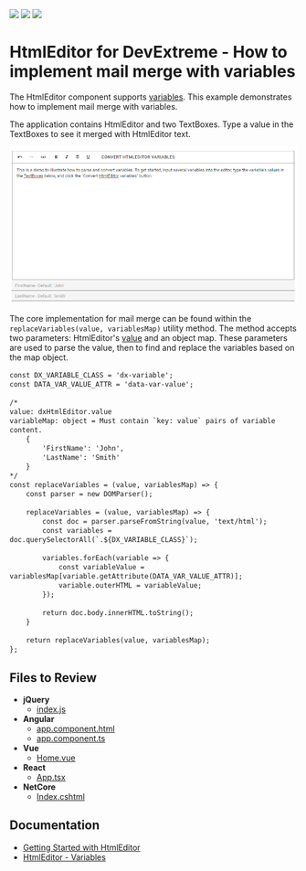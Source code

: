 <!-- default badges list -->
![](https://img.shields.io/endpoint?url=https://codecentral.devexpress.com/api/v1/VersionRange/633913710/22.2.6%2B)
[![](https://img.shields.io/badge/Open_in_DevExpress_Support_Center-FF7200?style=flat-square&logo=DevExpress&logoColor=white)](https://supportcenter.devexpress.com/ticket/details/T1162966)
[![](https://img.shields.io/badge/📖_How_to_use_DevExpress_Examples-e9f6fc?style=flat-square)](https://docs.devexpress.com/GeneralInformation/403183)
<!-- default badges end -->
# HtmlEditor for DevExtreme - How to implement mail merge with variables

The HtmlEditor component supports [variables](https://js.devexpress.com/Documentation/ApiReference/UI_Components/dxHtmlEditor/Configuration/variables/). This example demonstrates how to implement mail merge with variables.

The application contains HtmlEditor and two TextBoxes. Type a value in the TextBoxes to see it merged with HtmlEditor text.

![HtmlEditor - Mail merge](/HtmlEditor%20-%20Mail%20merge.png)

The core implementation for mail merge can be found within the `replaceVariables(value, variablesMap)` utility method. The method accepts two parameters: HtmlEditor's [value](https://js.devexpress.com/Documentation/ApiReference/UI_Components/dxHtmlEditor/Configuration/#value) and an object map. These parameters are used to parse the value, then to find and replace the variables based on the map object.

```
const DX_VARIABLE_CLASS = 'dx-variable';
const DATA_VAR_VALUE_ATTR = 'data-var-value';

/*
value: dxHtmlEditor.value
variableMap: object = Must contain `key: value` pairs of variable content.
    {
        'FirstName': 'John',
        'LastName': 'Smith'
    }
*/
const replaceVariables = (value, variablesMap) => {
    const parser = new DOMParser();

    replaceVariables = (value, variablesMap) => {
        const doc = parser.parseFromString(value, 'text/html');
        const variables = doc.querySelectorAll(`.${DX_VARIABLE_CLASS}`);

        variables.forEach(variable => {
            const variableValue = variablesMap[variable.getAttribute(DATA_VAR_VALUE_ATTR)];
            variable.outerHTML = variableValue;
        });

        return doc.body.innerHTML.toString();
    }

    return replaceVariables(value, variablesMap);
};
```

## Files to Review

- **jQuery**
    - [index.js](jQuery/src/index.js)
- **Angular**
    - [app.component.html](Angular/src/app/app.component.html)
    - [app.component.ts](Angular/src/app/app.component.ts)
- **Vue**
    - [Home.vue](Vue/src/components/HomeContent.vue)
- **React**
    - [App.tsx](React/src/App.tsx)
- **NetCore**    
    - [Index.cshtml](ASP.NET%20Core/Views/Home/Index.cshtml)

## Documentation

- [Getting Started with HtmlEditor](https://js.devexpress.com/Documentation/Guide/UI_Components/HtmlEditor/Getting_Started_with_HtmlEditor/)
- [HtmlEditor - Variables](https://js.devexpress.com/Documentation/ApiReference/UI_Components/dxHtmlEditor/Configuration/variables/)
